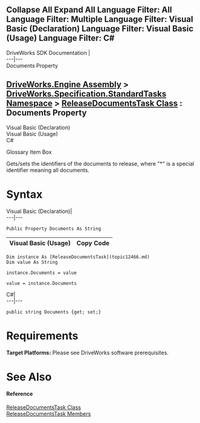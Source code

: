 Collapse All Expand All Language Filter: All  Language Filter: Multiple  Language Filter: Visual Basic (Declaration) Language Filter: Visual Basic (Usage) Language Filter: C#  
---  
DriveWorks SDK Documentation  |   
---|---  
Documents Property   
  
[DriveWorks.Engine Assembly](topic2156.md) > [DriveWorks.Specification.StandardTasks Namespace](topic11896.md) > [ReleaseDocumentsTask Class](topic12466.md) : Documents Property  
---  
  
Visual Basic (Declaration)    
Visual Basic (Usage)    
C# 

Glossary Item Box

Gets/sets the identifiers of the documents to release, where "*" is a special identifier meaning all documents. 

# Syntax

Visual Basic (Declaration)|   
---|---  
      
    
    Public Property Documents As String  
  
Visual Basic (Usage)| Copy Code  
---|---  
      
    
    Dim instance As [ReleaseDocumentsTask](topic12466.md)
    Dim value As String
     
    instance.Documents = value
     
    value = instance.Documents  
  
C#|   
---|---  
      
    
    public string Documents {get; set;}  
  
# Requirements

**Target Platforms:** Please see DriveWorks software prerequisites.

# See Also

#### Reference

[ReleaseDocumentsTask Class](topic12466.md)   
[ReleaseDocumentsTask Members](topic12467.md)


